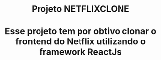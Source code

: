 <h1 align="center">Projeto NETFLIXCLONE<h1>

<p align="center">Esse projeto tem por obtivo clonar o frontend do Netflix utilizando o framework ReactJs</p>